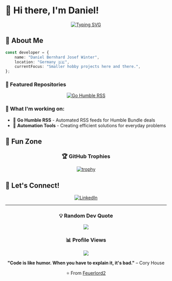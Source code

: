 # 👋 Hi there, I'm Daniel!

<div align="center">
  
[![Typing SVG](https://readme-typing-svg.herokuapp.com?font=Fira+Code&pause=1000&color=6366F1&center=true&vCenter=true&width=435&lines=Full-Stack+Developer;Open+Source+Enthusiast;Always+Learning+New+Things;Building+Cool+Projects)](https://git.io/typing-svg)

</div>

## 🚀 About Me

```typescript
const developer = {
    name: "Daniel Bernhard Josef Winter",
    location: "Germany 🇩🇪",
    currentFocus: "Smaller hobby projects here and there.",
};
```

### 🚀 Featured Repositories

<div align="center">

[![Go Humble RSS](https://github-readme-stats.vercel.app/api/pin/?username=Feuerlord2&repo=Humble-RSS-Site&theme=tokyonight)](https://github.com/Feuerlord2/Humble-RSS-Site)

</div>

### 🔭 What I'm working on:
- 📡 **Go Humble RSS** - Automated RSS feeds for Humble Bundle deals
- 🤖 **Automation Tools** - Creating efficient solutions for everyday problems

## 🎨 Fun Zone

<div align="center">
  
### 🏆 GitHub Trophies
[![trophy](https://github-profile-trophy.vercel.app/?username=Feuerlord2&theme=tokyonight&no-frame=true&row=1&column=6)](https://github.com/ryo-ma/github-profile-trophy)

</div>

## 💬 Let's Connect!

<div align="center">

[![LinkedIn](https://img.shields.io/badge/LinkedIn-0077B5?style=for-the-badge&logo=linkedin&logoColor=white)](https://linkedin.com/in/daniel-bernhard-josef-winter-89636433a/)

</div>

---

<div align="center">

### 💡 Random Dev Quote
![](https://quotes-github-readme.vercel.app/api?type=horizontal&theme=tokyonight)

### 📊 Profile Views
![](https://komarev.com/ghpvc/?username=Feuerlord2&color=6366f1&style=flat-square&label=Profile+Views)

**"Code is like humor. When you have to explain it, it's bad."** – Cory House

⭐️ From [Feuerlord2](https://github.com/Feuerlord2)

</div>
